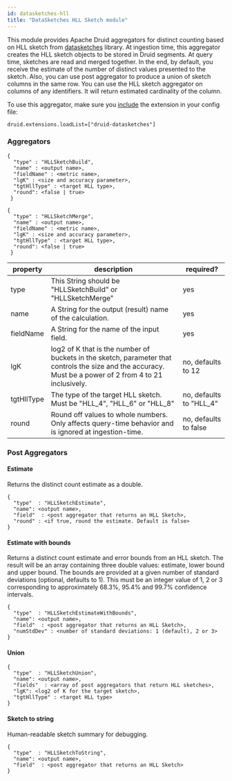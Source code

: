 ```yaml
---
id: datasketches-hll
title: "DataSketches HLL Sketch module"
---
```


<!--
  ~ Licensed to the Apache Software Foundation (ASF) under one
  ~ or more contributor license agreements.  See the NOTICE file
  ~ distributed with this work for additional information
  ~ regarding copyright ownership.  The ASF licenses this file
  ~ to you under the Apache License, Version 2.0 (the
  ~ "License"); you may not use this file except in compliance
  ~ with the License.  You may obtain a copy of the License at
  ~
  ~   http://www.apache.org/licenses/LICENSE-2.0
  ~
  ~ Unless required by applicable law or agreed to in writing,
  ~ software distributed under the License is distributed on an
  ~ "AS IS" BASIS, WITHOUT WARRANTIES OR CONDITIONS OF ANY
  ~ KIND, either express or implied.  See the License for the
  ~ specific language governing permissions and limitations
  ~ under the License.
  -->


This module provides Apache Druid aggregators for distinct counting based on HLL sketch from [datasketches](https://datasketches.github.io/) library. At ingestion time, this aggregator creates the HLL sketch objects to be stored in Druid segments. At query time, sketches are read and merged together. In the end, by default, you receive the estimate of the number of distinct values presented to the sketch. Also, you can use post aggregator to produce a union of sketch columns in the same row.
You can use the HLL sketch aggregator on columns of any identifiers. It will return estimated cardinality of the column.

To use this aggregator, make sure you [include](../../development/extensions.md#loading-extensions) the extension in your config file:

```
druid.extensions.loadList=["druid-datasketches"]
```

### Aggregators

```
{
  "type" : "HLLSketchBuild",
  "name" : <output name>,
  "fieldName" : <metric name>,
  "lgK" : <size and accuracy parameter>,
  "tgtHllType" : <target HLL type>,
  "round": <false | true>
 }
```

```
{
  "type" : "HLLSketchMerge",
  "name" : <output name>,
  "fieldName" : <metric name>,
  "lgK" : <size and accuracy parameter>,
  "tgtHllType" : <target HLL type>,
  "round": <false | true>
 }
```

|property|description|required?|
|--------|-----------|---------|
|type|This String should be "HLLSketchBuild" or "HLLSketchMerge"|yes|
|name|A String for the output (result) name of the calculation.|yes|
|fieldName|A String for the name of the input field.|yes|
|lgK|log2 of K that is the number of buckets in the sketch, parameter that controls the size and the accuracy. Must be a power of 2 from 4 to 21 inclusively.|no, defaults to 12|
|tgtHllType|The type of the target HLL sketch. Must be "HLL&lowbar;4", "HLL&lowbar;6" or "HLL&lowbar;8" |no, defaults to "HLL&lowbar;4"|
|round|Round off values to whole numbers. Only affects query-time behavior and is ignored at ingestion-time.|no, defaults to false|

### Post Aggregators

#### Estimate

Returns the distinct count estimate as a double.

```
{
  "type"  : "HLLSketchEstimate",
  "name": <output name>,
  "field"  : <post aggregator that returns an HLL Sketch>,
  "round" : <if true, round the estimate. Default is false>
}
```

#### Estimate with bounds

Returns a distinct count estimate and error bounds from an HLL sketch.
The result will be an array containing three double values: estimate, lower bound and upper bound.
The bounds are provided at a given number of standard deviations (optional, defaults to 1).
This must be an integer value of 1, 2 or 3 corresponding to approximately 68.3%, 95.4% and 99.7% confidence intervals.

```
{
  "type"  : "HLLSketchEstimateWithBounds",
  "name": <output name>,
  "field"  : <post aggregator that returns an HLL Sketch>,
  "numStdDev" : <number of standard deviations: 1 (default), 2 or 3>
}
```

#### Union

```
{
  "type"  : "HLLSketchUnion",
  "name": <output name>,
  "fields"  : <array of post aggregators that return HLL sketches>,
  "lgK": <log2 of K for the target sketch>,
  "tgtHllType" : <target HLL type>
}
```

#### Sketch to string

Human-readable sketch summary for debugging.

```
{
  "type"  : "HLLSketchToString",
  "name": <output name>,
  "field"  : <post aggregator that returns an HLL Sketch>
}
```
